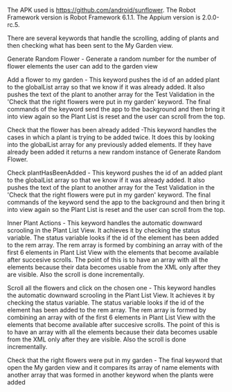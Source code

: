 The APK used is https://github.com/android/sunflower. 
The Robot Framework version is Robot Framework 6.1.1. The Appium version is 2.0.0-rc.5.

There are several keywords that handle the scrolling, adding of plants and then checking what has been sent to the My Garden view.

Generate Random Flower - Generate a random number for the number of flower elements the user can add to the garden view


Add a flower to my garden - This keyword pushes the id of an added plant to the globalList array so that we know if it was already added.
                            It also pushes the text of the plant to another array for the Test Validation
    in the 'Check that the right flowers were put in my garden' keyword. The final commands of the keyword send the app to the background and
    then bring it into view again so the Plant List is reset and the user can scroll from the top.
    

Check that the flower has been already added -This keyword handles the cases in which a plant is trying to be added twice. It does this by 
    looking into the globalList array for any previously added elements.
    If they have already been added it returns a new random instance of Generate Random Flower.
    
    
Check plantHasBeenAdded -  This keyword pushes the id of an added plant to the globalList array so that we know if it was already added.
    It also pushes the text of the plant to another array for the Test Validation
    in the 'Check that the right flowers were put in my garden' keyword. The final commands of the keyword send the app to the background and
    then bring it into view again so the Plant List is reset and the user can scroll from the top.
   

Inner Plant Actions  -   This keyword handles the automatic downward scrooling in the Plant List View. It achieves it by checking the status variable.
    The status variable looks if the id of the element has been added to the rem array.
    The rem array is formed by combining an array with of the first 6 elements in Plant List View with the elements that become available after
    succesive scrolls. The point of this is to have an array with all the elements because their data becomes usable from the XML only after
    they are visible. Also the scroll is done incrementally.

  
 
Scroll all the flowers and click on the chosen one -  This keyword handles the automatic downward scrooling in the Plant List View. It achieves it by checking the status variable.
    The status variable looks if the id of the element has been added to the rem array.
    The rem array is formed by combining an array with of the first 6 elements in Plant List View with the elements that become available after
    succesive scrolls. The point of this is to have an array with all the elements because their data becomes usable from the XML only after
    they are visible. Also the scroll is done incrementally.

   

Check that the right flowers were put in my garden -  The final keyword that open the My garden view and it compares its array of name elements with another array that was formed in another keyword when
    the plants were added
   
